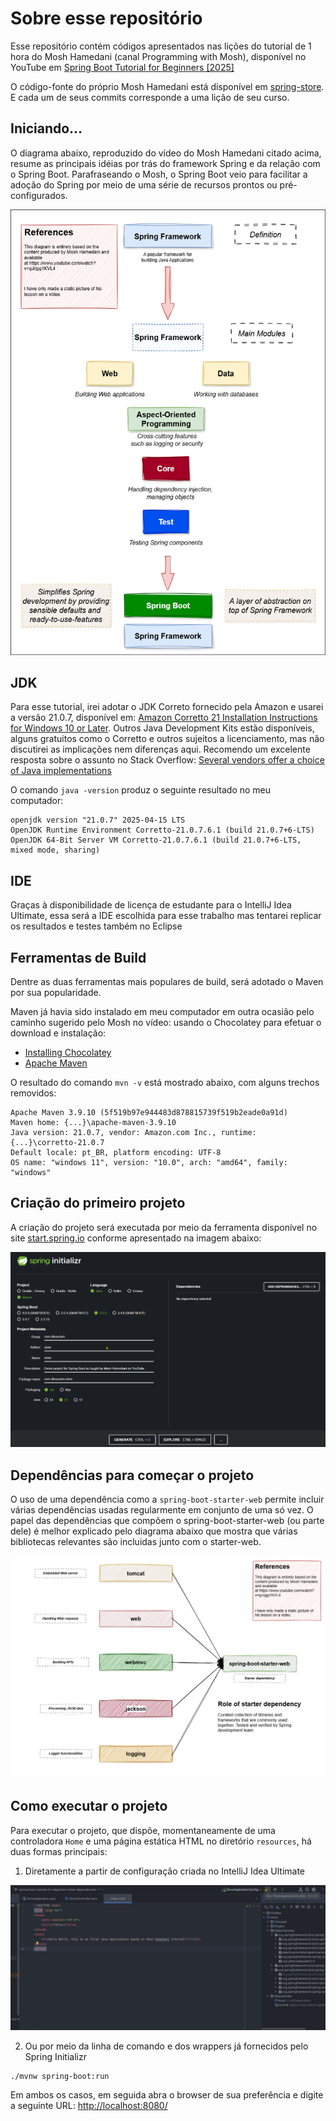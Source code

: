 # Sobre esse repositório

Esse repositório contém códigos apresentados nas lições do tutorial de 1 hora do Mosh Hamedani (canal Programming with Mosh), disponível no YouTube em [Spring Boot Tutorial for Beginners [2025]](https://www.youtube.com/watch?v=gJrjgg1KVL4)

O código-fonte do próprio Mosh Hamedani está disponível em [spring-store](https://github.com/mosh-hamedani/spring-store). E cada um de seus commits corresponde a uma lição de seu curso.

## Iniciando...

O diagrama abaixo, reproduzido do vídeo do Mosh Hamedani citado acima, resume as principais idéias por trás do framework Spring e da relação com o Spring Boot. Parafraseando o Mosh, o Spring Boot veio para facilitar a adoção do Spring por meio de uma série de recursos prontos ou pré-configurados.

![Spring e Spring Boot](spring-and-spring-boot.png)

## JDK

Para esse tutorial, irei adotar o JDK Correto fornecido pela Amazon e usarei a versão 21.0.7, disponível em: [Amazon Corretto 21 Installation Instructions for Windows 10 or Later](https://docs.aws.amazon.com/corretto/latest/corretto-21-ug/windows-install.html). Outros Java Development Kits estão disponíveis, alguns gratuitos como o Corretto e outros sujeitos a licenciamento, mas não discutirei as implicações nem diferenças aqui. Recomendo um excelente resposta sobre o assunto no Stack Overflow: [Several vendors offer a choice of Java implementations](https://stackoverflow.com/questions/58250782/which-free-version-of-java-can-i-use-for-production-environments-and-or-commerci/58260110#58260110)

O comando `java -version` produz o seguinte resultado no meu computador:

```shell
openjdk version "21.0.7" 2025-04-15 LTS
OpenJDK Runtime Environment Corretto-21.0.7.6.1 (build 21.0.7+6-LTS)
OpenJDK 64-Bit Server VM Corretto-21.0.7.6.1 (build 21.0.7+6-LTS, mixed mode, sharing)
```

## IDE

Graças à disponibilidade de licença de estudante para o IntelliJ Idea Ultimate, essa será a IDE escolhida para esse trabalho mas tentarei replicar os resultados e testes também no Eclipse

## Ferramentas de Build

Dentre as duas ferramentas mais populares de build, será adotado o Maven por sua popularidade.

Maven já havia sido instalado em meu computador em outra ocasião pelo caminho sugerido pelo Mosh no vídeo: usando o Chocolatey para efetuar o download e instalação: 
- [Installing Chocolatey](https://chocolatey.org/install?_gl=1*1gzkr8j*_ga*MTc0Mjc5MTE1OS4xNzUxMjI3NTk4*_ga_0WDD29GGN2*czE3NTEyMjc1OTgkbzEkZzEkdDE3NTEyMjc3MjMkajMzJGwwJGgw)
- [Apache Maven](https://maven.apache.org/install.html)

O resultado do comando `mvn -v` está mostrado abaixo, com alguns trechos removidos:

```shell
Apache Maven 3.9.10 (5f519b97e944483d878815739f519b2eade0a91d)
Maven home: {...}\apache-maven-3.9.10
Java version: 21.0.7, vendor: Amazon.com Inc., runtime: {...}\corretto-21.0.7
Default locale: pt_BR, platform encoding: UTF-8
OS name: "windows 11", version: "10.0", arch: "amd64", family: "windows"
```

## Criação do primeiro projeto

A criação do projeto será executada por meio da ferramenta disponível no site [start.spring.io](start.spring.io) conforme apresentado na imagem abaixo:

![Spring Initializr](./spring-initializr.png)

## Dependências para começar o projeto

O uso de uma dependência como a `spring-boot-starter-web` permite incluir várias dependências usadas regularmente em conjunto de uma só vez. O papel das dependências que compõem o spring-boot-starter-web (ou parte dele) é melhor explicado pelo diagrama abaixo que mostra que várias bibliotecas relevantes são incluidas junto com o starter-web.

![Starter web dependencies](./starter-dependencies.png)

## Como executar o projeto

Para executar o projeto, que dispõe, momentaneamente de uma controladora `Home` e uma página estática HTML no diretório `resources`, há duas formas principais:

1. Diretamente a partir de configuração criada no IntelliJ Idea Ultimate

![Como rodar diretamente do IntelliJ Idea](./how-to-run-IntelliJ-Idea-Ultimate.png)

2. Ou por meio da linha de comando e dos wrappers já fornecidos pelo Spring Initializr

```shell
./mvnw spring-boot:run
```

Em ambos os casos, em seguida abra o browser de sua preferência e digite a seguinte URL: [http://localhost:8080/](http://localhost:8080/)
